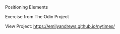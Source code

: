 Positioning Elements

Exercise from The Odin Project

View Project: https://emilyandrews.github.io/nytimes/
